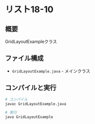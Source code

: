 # リスト18-10

## 概要
GridLayoutExampleクラス

## ファイル構成
- `GridLayoutExample.java` - メインクラス

## コンパイルと実行
```bash
# コンパイル
javac GridLayoutExample.java

# 実行
java GridLayoutExample
```
